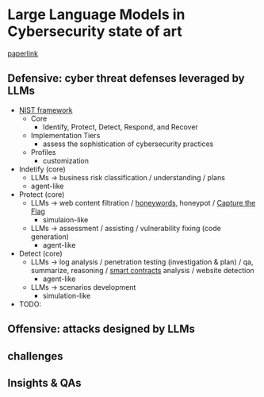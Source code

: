 # Large Language Models in Cybersecurity state of art

[paperlink](https://arxiv.org/abs/2402.00891)

## Defensive: cyber threat defenses leveraged by LLMs
 - [NIST framework](https://en.wikipedia.org/wiki/NIST_Cybersecurity_Framework)
   - Core
     - Identify, Protect, Detect, Respond, and Recover
   - Implementation Tiers
     - assess the sophistication of cybersecurity practices
   - Profiles
     - customization
 - Indetify (core)
   - LLMs $\rightarrow$ business risk classification / understanding / plans
   - agent-like
 - Protect (core)
   - LLMs $\rightarrow$ web content filtration / [honeywords](https://en.wiktionary.org/wiki/honeyword), honeypot / [Capture the Flag](https://en.wikipedia.org/wiki/Capture_the_flag_(cybersecurity))
     - simulaion-like
   - LLMs $\rightarrow$ assessment / assisting / vulnerability fixing (code generation)
     - agent-like
 - Detect (core)
   -  LLMs $\rightarrow$ log analysis / penetration testing (investigation & plan) / qa, summarize, reasoning / [smart contracts](https://en.wikipedia.org/wiki/Smart_contract) analysis / website detection
      -  agent-like
   -  LLMs $\rightarrow$ scenarios development
      -  simulation-like
-  TODO:
## Offensive: attacks designed by LLMs

## challenges

## Insights & QAs